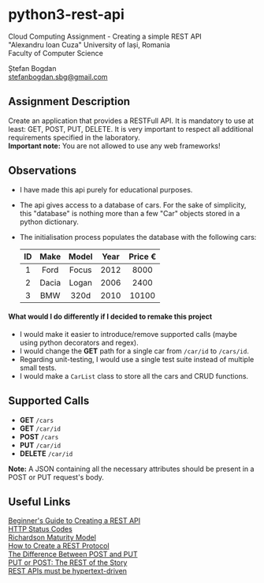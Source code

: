 # python3-rest-api
Cloud Computing Assignment - Creating a simple REST API  
"Alexandru Ioan Cuza" University of Iași, Romania  
Faculty of Computer Science  

Ștefan Bogdan  
stefanbogdan.sbg@gmail.com

## Assignment Description
Create an application that provides a RESTFull API. It is mandatory to use at
least: GET, POST, PUT, DELETE. It is very important to respect all additional
requirements specified in the laboratory.  
**Important note:** You are not allowed to use any web frameworks!

## Observations
* I have made this api purely for educational purposes.  
* The api gives access to a database of cars. For the sake of simplicity, this
"database" is nothing more than a few "Car" objects stored in a python dictionary.  
* The initialisation process populates the database with the following cars:  

    | ID  | Make  | Model | Year | Price € |
    |:---:|:-----:|:-----:|:----:|:-------:|
    | 1   | Ford  | Focus | 2012 | 8000    |
    | 2   | Dacia | Logan | 2006 | 2400    |
    | 3   | BMW   | 320d  | 2010 | 10100   |

#### What would I do differently if I decided to remake this project
* I would make it easier to introduce/remove supported calls (maybe using python decorators and regex).
* I would change the **GET** path for a single car from `/car/id` to `/cars/id`.
* Regarding unit-testing, I would use a single test suite instead of multiple small tests.
* I would make a `CarList` class to store all the cars and CRUD functions.

## Supported Calls
* **GET** `/cars`  
* **GET** `/car/id`  
* **POST** `/cars`  
* **PUT** `/car/id`  
* **DELETE** `/car/id`

**Note:** A JSON containing all the necessary attributes should be present in a
POST or PUT request's body.

## Useful Links
[Beginner's Guide to Creating a REST API](http://www.andrewhavens.com/posts/20/beginners-guide-to-creating-a-rest-api/)  
[HTTP Status Codes](http://www.restapitutorial.com/httpstatuscodes.html)  
[Richardson Maturity Model](https://martinfowler.com/articles/richardsonMaturityModel.html)  
[How to Create a REST Protocol](http://www.xml.com/pub/a/2004/12/01/restful-web.html)  
[The Difference Between POST and PUT](http://zacharyvoase.com/2009/07/03/http-post-put-diff/)  
[PUT or POST: The REST of the Story](https://jcalcote.wordpress.com/2008/10/16/put-or-post-the-rest-of-the-story/)  
[REST APIs must be hypertext-driven](http://roy.gbiv.com/untangled/2008/rest-apis-must-be-hypertext-driven)  
